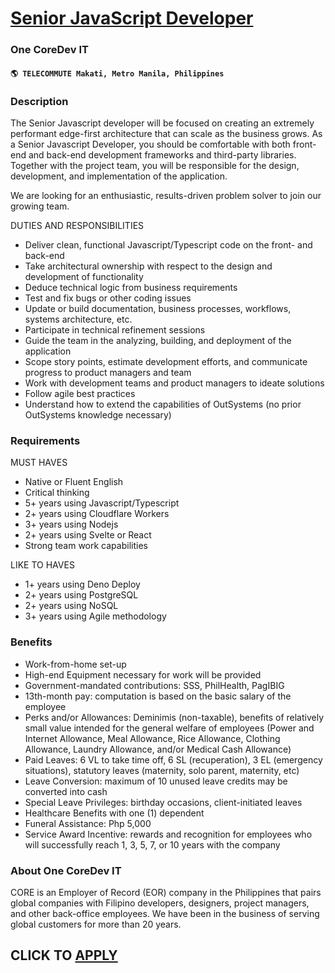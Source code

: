 # [Senior JavaScript Developer](https://www.remotewlb.com/apply/senior-javascript-developer-58919)  
### One CoreDev IT  
#### `🌎 TELECOMMUTE Makati, Metro Manila, Philippines`  

### **Description**

The Senior Javascript developer will be focused on creating an extremely performant edge-first architecture that can scale as the business grows. As a Senior Javascript Developer, you should be comfortable with both front-end and back-end development frameworks and third-party libraries. Together with the project team, you will be responsible for the design, development, and implementation of the application.

We are looking for an enthusiastic, results-driven problem solver to join our growing team.

DUTIES AND RESPONSIBILITIES

  * Deliver clean, functional Javascript/Typescript code on the front- and back-end
  * Take architectural ownership with respect to the design and development of functionality 
  * Deduce technical logic from business requirements
  * Test and fix bugs or other coding issues
  * Update or build documentation, business processes, workflows, systems architecture, etc.
  * Participate in technical refinement sessions
  * Guide the team in the analyzing, building, and deployment of the application
  * Scope story points, estimate development efforts, and communicate progress to product managers and team
  * Work with development teams and product managers to ideate solutions
  * Follow agile best practices 
  * Understand how to extend the capabilities of OutSystems (no prior OutSystems knowledge necessary)

### **Requirements**

MUST HAVES

  * Native or Fluent English
  * Critical thinking
  * 5+ years using Javascript/Typescript
  * 2+ years using Cloudflare Workers
  * 3+ years using Nodejs
  * 2+ years using Svelte or React
  * Strong team work capabilities

LIKE TO HAVES

  * 1+ years using Deno Deploy
  * 2+ years using PostgreSQL
  * 2+ years using NoSQL
  * 3+ years using Agile methodology

### **Benefits**

  * Work-from-home set-up
  * High-end Equipment necessary for work will be provided
  * Government-mandated contributions: SSS, PhilHealth, PagIBIG
  * 13th-month pay: computation is based on the basic salary of the employee
  * Perks and/or Allowances: Deminimis (non-taxable), benefits of relatively small value intended for the general welfare of employees (Power and Internet Allowance, Meal Allowance, Rice Allowance, Clothing Allowance, Laundry Allowance, and/or Medical Cash Allowance)
  * Paid Leaves: 6 VL to take time off, 6 SL (recuperation), 3 EL (emergency situations), statutory leaves (maternity, solo parent, maternity, etc)
  * Leave Conversion: maximum of 10 unused leave credits may be converted into cash
  * Special Leave Privileges: birthday occasions, client-initiated leaves
  * Healthcare Benefits with one (1) dependent
  * Funeral Assistance: Php 5,000
  * Service Award Incentive: rewards and recognition for employees who will successfully reach 1, 3, 5, 7, or 10 years with the company

### **About One CoreDev IT**

CORE is an Employer of Record (EOR) company in the Philippines that pairs global companies with Filipino developers, designers, project managers, and other back-office employees. We have been in the business of serving global customers for more than 20 years.

  
## CLICK TO [APPLY](https://www.remotewlb.com/apply/senior-javascript-developer-58919)

